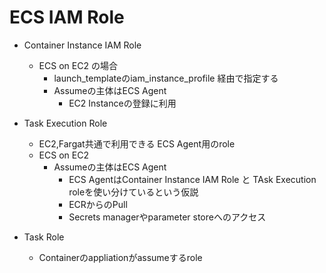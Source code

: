# ECS IAM Role

* Container Instance IAM Role
  * ECS on EC2 の場合
    * launch_templateのiam_instance_profile 経由で指定する 
    * Assumeの主体はECS Agent
      * EC2 Instanceの登録に利用

* Task Execution Role
  * EC2,Fargat共通で利用できる ECS Agent用のrole
  * ECS on EC2
    * Assumeの主体はECS Agent
      * ECS AgentはContainer Instance IAM Role と TAsk Execution roleを使い分けているという仮説
      * ECRからのPull
      * Secrets managerやparameter storeへのアクセス

* Task Role
  * Containerのappliationがassumeするrole
